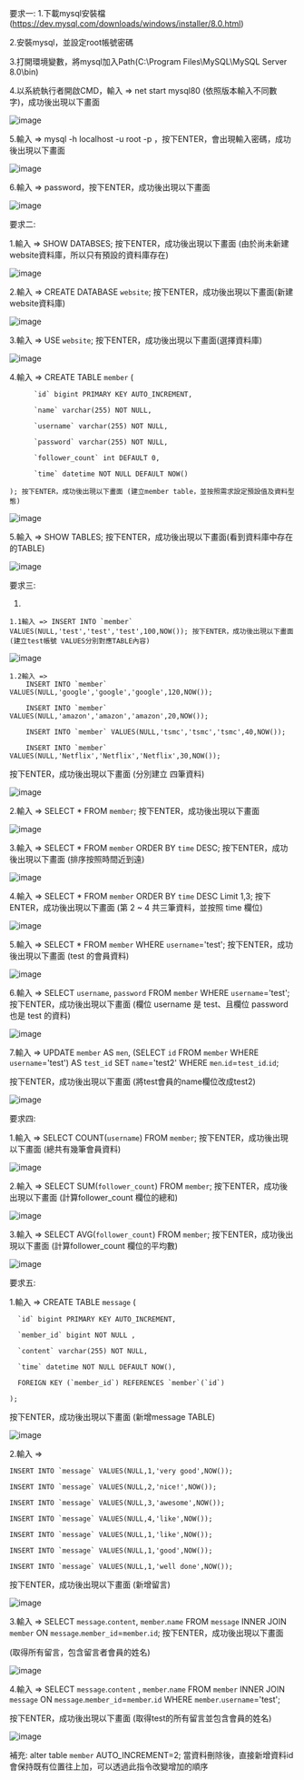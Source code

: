 要求一:
1.下載mysql安裝檔(https://dev.mysql.com/downloads/windows/installer/8.0.html)

2.安裝mysql，並設定root帳號密碼

3.打開環境變數，將mysql加入Path(C:\Program Files\MySQL\MySQL Server 8.0\bin)

4.以系統執行者開啟CMD，輸入 => net start mysql80 (依照版本輸入不同數字)，成功後出現以下畫面

![image](https://github.com/joesound/wehelp-assignments/blob/0809547182c061b35cff82651f6e05e51a4b5f2f/week5/static/mysqlstart.png)

5.輸入 => mysql -h localhost -u root -p ，按下ENTER，會出現輸入密碼，成功後出現以下畫面

![image](https://github.com/joesound/wehelp-assignments/blob/1d4a61478abebf92c667250b6ebcc22e2ed9113d/week5/static/mysqlpaaword.png)

6.輸入 => password，按下ENTER，成功後出現以下畫面

![image](https://github.com/joesound/wehelp-assignments/blob/b2d213cd0f35638edaf6a43f0cb4ba0ba9e6cb4a/week5/static/mysqlsigin.png)

要求二:

1.輸入 => SHOW DATABSES; 按下ENTER，成功後出現以下畫面 (由於尚未新建website資料庫，所以只有預設的資料庫存在)

![image](https://github.com/joesound/wehelp-assignments/blob/8e1a71596a64dbb8bcb81c3e96a7857f634abd6e/week5/static/mysqldefalt.png)

2.輸入 => CREATE DATABASE `website`; 按下ENTER，成功後出現以下畫面(新建website資料庫)

![image](https://github.com/joesound/wehelp-assignments/blob/521efbae11a4ba571938def01d24345fb49d805b/week5/static/mysqlwebsite.png)

3.輸入 => USE `website`; 按下ENTER，成功後出現以下畫面(選擇資料庫)

![image](https://github.com/joesound/wehelp-assignments/blob/40ebd1ac94514f3f9267d15bc4401d616a2ad713/week5/static/mysqlchoosedatabase.png)

4.輸入 => CREATE TABLE `member` (  
          
          `id` bigint PRIMARY KEY AUTO_INCREMENT,
          
          `name` varchar(255) NOT NULL,
          
          `username` varchar(255) NOT NULL,
    
          `password` varchar(255) NOT NULL,
          
          `follower_count` int DEFAULT 0,
	        
          `time` datetime NOT NULL DEFAULT NOW()
          
    ); 按下ENTER，成功後出現以下畫面 (建立member table，並按照需求設定預設值及資料型態)
    
![image](https://github.com/joesound/wehelp-assignments/blob/fa2602e138c3c0ccadaeeda55b0b331ab73eeecf/week5/static/mysqlmember.png)

5.輸入 => SHOW TABLES; 按下ENTER，成功後出現以下畫面(看到資料庫中存在的TABLE)

![image](https://github.com/joesound/wehelp-assignments/blob/390598205479c2752b69ae802a25308a52a7eb37/week5/static/mysqlshowtables.png)

要求三:

1.
	
	1.1輸入 => INSERT INTO `member` VALUES(NULL,'test','test','test',100,NOW()); 按下ENTER，成功後出現以下畫面 (建立test帳號 VALUES分別對應TABLE內容)

![image](https://github.com/joesound/wehelp-assignments/blob/371752e9ab709626ef7aabd2a34dbb87acfb47f7/week5/static/mysqltest.png)

	1.2輸入 => 
		INSERT INTO `member` VALUES(NULL,'google','google','google',120,NOW());
			
		INSERT INTO `member` VALUES(NULL,'amazon','amazon','amazon',20,NOW());
			
		INSERT INTO `member` VALUES(NULL,'tsmc','tsmc','tsmc',40,NOW()); 
			
		INSERT INTO `member` VALUES(NULL,'Netflix','Netflix','Netflix',30,NOW()); 

按下ENTER，成功後出現以下畫面 (分別建立 四筆資料)

![image](https://github.com/joesound/wehelp-assignments/blob/b4128872cdc52724098f618c6938eab33e310fec/week5/static/mysqladd4.png)

2.輸入 => SELECT * FROM `member`; 按下ENTER，成功後出現以下畫面 
	  
![image](https://github.com/joesound/wehelp-assignments/blob/b4128872cdc52724098f618c6938eab33e310fec/week5/static/mysqladd4.png)

3.輸入 => SELECT * FROM `member` ORDER BY `time` DESC; 按下ENTER，成功後出現以下畫面 (排序按照時間近到遠) 

![image](https://github.com/joesound/wehelp-assignments/blob/44c88f9a007b9c9c2e7e468c4686e9235f896f18/week5/static/mysqlorderbydesc.png)

4.輸入 => SELECT * FROM `member` ORDER BY `time` DESC Limit 1,3; 按下ENTER，成功後出現以下畫面 (第 2 ~ 4 共三筆資料，並按照 time 欄位)

![image](https://github.com/joesound/wehelp-assignments/blob/71a3fefe620e7fd8808228fdf9d231b290120c20/week5/static/mysqlchoose24.png)

5.輸入 => SELECT * FROM `member` WHERE `username`='test'; 按下ENTER，成功後出現以下畫面 (test 的會員資料)

![image](https://github.com/joesound/wehelp-assignments/blob/6ac364be900d6cb7feb325761b0982e575a0ec44/week5/static/mysqltestdata.png)

6.輸入 => SELECT `username`, `password` FROM `member` WHERE `username`='test'; 按下ENTER，成功後出現以下畫面 (欄位 username 是 test、且欄位 password 也是 test 的資料)

![image](https://github.com/joesound/wehelp-assignments/blob/4d8cbb43d94abba385d68b1bcb95202446c6cda5/week5/static/mysqltesttest.png)

7.輸入 => UPDATE `member` AS `men`, (SELECT `id` FROM `member` WHERE `username`='test') AS `test_id` SET `name`='test2' WHERE `men`.`id`=`test_id`.`id`;

按下ENTER，成功後出現以下畫面 (將test會員的name欄位改成test2)

![image](https://github.com/joesound/wehelp-assignments/blob/745fb3da41cf3f43dbca2ce94abd49681e17ec64/week5/static/mysqlupdate.png)

要求四:

1.輸入 => SELECT COUNT(`username`) FROM `member`; 按下ENTER，成功後出現以下畫面 (總共有幾筆會員資料)

![image](https://github.com/joesound/wehelp-assignments/blob/b7cf16fe1a7ff6db5396b155441737c99f329aad/week5/static/mysqlcount.png)

2.輸入 => SELECT SUM(`follower_count`) FROM `member`; 按下ENTER，成功後出現以下畫面 (計算follower_count 欄位的總和)

![image](https://github.com/joesound/wehelp-assignments/blob/b7cf16fe1a7ff6db5396b155441737c99f329aad/week5/static/mysqlsum.png)

3.輸入 => SELECT AVG(`follower_count`) FROM `member`; 按下ENTER，成功後出現以下畫面 (計算follower_count 欄位的平均數)

![image](https://github.com/joesound/wehelp-assignments/blob/b7cf16fe1a7ff6db5396b155441737c99f329aad/week5/static/mysqlavg.png)


要求五:

1.輸入 => CREATE TABLE `message` (
          
	  `id` bigint PRIMARY KEY AUTO_INCREMENT,
	  
	  `member_id` bigint NOT NULL ,
	  
	  `content` varchar(255) NOT NULL,
	  
	  `time` datetime NOT NULL DEFAULT NOW(),
	  
	  FOREIGN KEY (`member_id`) REFERENCES `member`(`id`)
	
    );
    
按下ENTER，成功後出現以下畫面 (新增message TABLE)

![image](https://github.com/joesound/wehelp-assignments/blob/6d388b948ae3d505d4b0b784ddb8c1315de383ef/week5/static/mysqlmessage.png)

2.輸入 =>  
	
	INSERT INTO `message` VALUES(NULL,1,'very good',NOW());

	INSERT INTO `message` VALUES(NULL,2,'nice!',NOW());

	INSERT INTO `message` VALUES(NULL,3,'awesome',NOW());

	INSERT INTO `message` VALUES(NULL,4,'like',NOW());

	INSERT INTO `message` VALUES(NULL,1,'like',NOW());

	INSERT INTO `message` VALUES(NULL,1,'good',NOW());

	INSERT INTO `message` VALUES(NULL,1,'well done',NOW());
	
按下ENTER，成功後出現以下畫面 (新增留言)

![image](https://github.com/joesound/wehelp-assignments/blob/d5ce06e50056c817aab0ae451e4a9af7dea0f5aa/week5/static/mysqladdcomment.png)

3.輸入 => SELECT `message`.`content`, `member`.`name` FROM `message` INNER JOIN `member` ON `message`.`member_id`=`member`.`id`; 按下ENTER，成功後出現以下畫面 

(取得所有留言，包含留言者會員的姓名)

![image](https://github.com/joesound/wehelp-assignments/blob/0ffe3a081cc9e2620ac36c315ad498318df61da7/week5/static/mysqljoin1.png)

4.輸入 => SELECT  `message`.`content` , `member`.`name` FROM `member` INNER JOIN `message` ON `message`.`member_id`=`member`.`id` WHERE `member`.`username`='test'; 

按下ENTER，成功後出現以下畫面 (取得test的所有留言並包含會員的姓名)

![image](https://github.com/joesound/wehelp-assignments/blob/ee7eea13d2c192180aaa9e4102b604de926329e5/week5/static/mysqljoin2.png)

補充:
alter table `member` AUTO_INCREMENT=2; 當資料刪除後，直接新增資料id會保持既有位置往上加，可以透過此指令改變增加的順序

